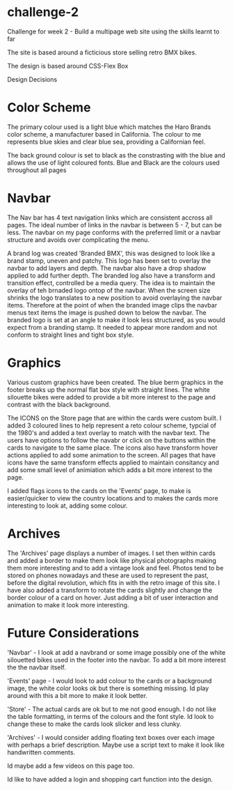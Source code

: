 # challenge-2

Challenge for week 2 - Build a multipage web site using the skills learnt to far

The site is based around a ficticious store selling retro BMX bikes.

The design is based around CSS-Flex Box

Design Decisions

# Color Scheme

The primary colour used is a light blue which matches the Haro Brands color scheme, a manufacturer based in California. The colour to me represents blue skies and clear blue sea, providing a Californian feel.

The back ground colour is set to black as the constrasting with the blue and allows the use of light coloured fonts.
 Blue and Black are the colours used throughout all pages

# Navbar

The Nav bar has 4 text navigation links which are consistent accross all pages. The ideal number of links in the navbar is between 5 - 7, but can be less. The navbar on my page conforms with the preferred limit or a navbar structure and avoids over complicating the menu.

A brand log was created 'Branded BMX', this was designed to look like a brand stamp, uneven and patchy. This logo has been set to overlay the navbar to add layers and depth. The navbar also have a drop shadow applied to add further depth. The branded log also have a transform and transition effect, controlled be a media query. The idea is to maintain the overlay of teh brnaded logo ontop of the navbar. When the screen size shrinks the logo translates to a new position to avoid overlaying the navbar items. Therefore at the point of when the branded image clips the navbar menus text items the image is pushed down to below the navbar. The branded logo is set at an angle to make it look less structured, as you would expect from a branding stamp. It needed to appear more random and not conform to straight lines and tight box style. 

# Graphics

Various custom graphics have been created. The blue berm graphics in the footer breaks up the normal flat box style with straight lines. The white silouette bikes were added to provide a bit more interest to the page and contrast with the black background. 

The ICONS on the Store page that are within the cards were custom built. I added 3 coloured lines to help represent a reto colour scheme, typcial of the 1980's and added a text overlay to match with the navbar text. The users have options to follow the navabr or click on the buttons within the cards to navigate to the same place. The icons also have transform hover actions applied to add some animation to the screen. All pages that have icons have the same transform effects applied to maintain consitancy and add some small level of animiation which adds a bit more interest to the page.

I added flags icons to the cards on the 'Events' page, to make is easier/quicker to view the country locations and to makes the cards more interesting to look at, adding some colour. 

# Archives

The 'Archives' page displays a number of images. I set then within cards and added a border to make them look like physical photographs making them more interesting and to  add a vintage look and feel. Photos tend to be stored on phones nowadays and these are used to represent the past, before the digital revolution, which fits in with the retro image of this site. I have also added a transform to rotate the cards slightly and change the border colour of a card on hover. Just adding a bit of user interaction and animation to make it look more interesting.


# Future Considerations

'Navbar' - I look at add a navbrand or some image possibly one of the white silouetted bikes used in the footer into the navbar. To add a bit more interest the the navbar itself.

'Events' page - I would look to add colour to the cards or a background image, the white color looks ok but there is something missing. Id play around with this a bit more to make it look better.

'Store' - The actual cards are ok but to me not good enough. I do not like the table formatting, in terms of the colours and the font style. Id look to change these to make the cards look slicker and less clunky.

'Archives' - I would consider adding floating text boxes over each image with perhaps a brief description. Maybe use a script text to make it look like handwritten comments. 

Id maybe add a few videos on this page too.

Id like to have added a login and shopping cart function into the design.

